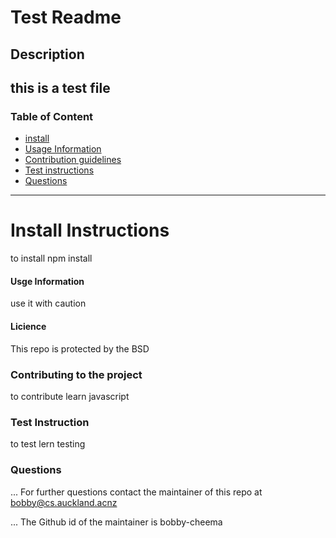 # Test Readme 
##  Description 
this is a test file 
---
###  Table of Content 
 * [install](#Install-Instructions)
 * [Usage Information](#Usage-Information)
 * [Contribution guidelines](#Contributing-to-the-project)
 * [Test instructions](#Test-Instruction)
 * [Questions](#Questions)
---
Install Instructions
====================
to install npm install

#### Usge Information 

use it with caution

#### Licience 

This repo is protected by the BSD


### Contributing to the project 

to contribute learn javascript


### Test Instruction 

to test lern testing 

### Questions 

... For further questions contact the maintainer of this repo at  bobby@cs.auckland.acnz 

...  The Github id of the maintainer is bobby-cheema

